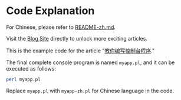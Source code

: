 Code Explanation
==========

For Chinese, please refer to [README-zh.md](./README-zh.md).

Visit the [Blog Site](https://www.homqyy.cn) directly to unlock more exciting articles.

This is the example code for the article "[教你编写控制台程序](https://www.homqyy.cn/blog/编程语言/Perl/教你编写控制台程序/)."

The final complete console program is named `myapp.pl`, and it can be executed as follows:

```bash
perl myapp.pl
```

Replace `myapp.pl` with `myapp-zh.pl` for Chinese language in the code.
